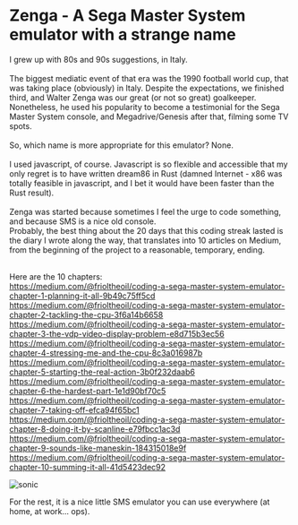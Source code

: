 
# Zenga - A Sega Master System emulator with a strange name

I grew up with 80s and 90s suggestions, in Italy.<br/><br/>
The biggest mediatic event of that era was the 1990 football world cup, that was taking place (obviously) in Italy. Despite the expectations, we finished third, and Walter Zenga was our great (or not so great) goalkeeper. Nonetheless, he used his popularity to become a testimonial for the Sega Master System console, and Megadrive/Genesis after that, filming some TV spots.<br/>
<br/>
So, which name is more appropriate for this emulator? None.
<br/><br/>
I used javascript, of course. Javascript is so flexible and accessible that my only regret is to have written dream86 in Rust (damned Internet - x86 was totally feasible in javascript, and I bet it would have been faster than the Rust result).
<br/><br/>
Zenga was started because sometimes I feel the urge to code something, and because SMS is a nice old console.<br/>
Probably, the best thing about the 20 days that this coding streak lasted is the diary I wrote along the way, that translates into 10 articles on Medium, from the beginning of the project to a reasonable, temporary, ending.<br/><br/>

Here are the 10 chapters:<br/>
https://medium.com/@frioltheoil/coding-a-sega-master-system-emulator-chapter-1-planning-it-all-9b49c75ff5cd
https://medium.com/@frioltheoil/coding-a-sega-master-system-emulator-chapter-2-tackling-the-cpu-3f6a14b6658
https://medium.com/@frioltheoil/coding-a-sega-master-system-emulator-chapter-3-the-vdp-video-display-problem-e8d715b3ec56
https://medium.com/@frioltheoil/coding-a-sega-master-system-emulator-chapter-4-stressing-me-and-the-cpu-8c3a016987b
https://medium.com/@frioltheoil/coding-a-sega-master-system-emulator-chapter-5-starting-the-real-action-3b0f232daab6
https://medium.com/@frioltheoil/coding-a-sega-master-system-emulator-chapter-6-the-hardest-part-1e1d90bf70c5
https://medium.com/@frioltheoil/coding-a-sega-master-system-emulator-chapter-7-taking-off-efca94f65bc1
https://medium.com/@frioltheoil/coding-a-sega-master-system-emulator-chapter-8-doing-it-by-scanline-e79fbcc1ac3d
https://medium.com/@frioltheoil/coding-a-sega-master-system-emulator-chapter-9-sounds-like-maneskin-184315018e9f
https://medium.com/@frioltheoil/coding-a-sega-master-system-emulator-chapter-10-summing-it-all-41d5423dec92

![sonic](https://user-images.githubusercontent.com/4502137/219975397-aed50047-d139-4c95-866e-e4009396daa5.png)

For the rest, it is a nice little SMS emulator you can use everywhere (at home, at work... ops).

